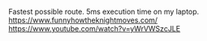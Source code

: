 Fastest possible route.
5ms execution time on my laptop.
https://www.funnyhowtheknightmoves.com/
https://www.youtube.com/watch?v=yWrVWSzcJLE
